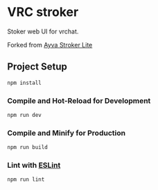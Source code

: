 # VRC stroker

Stoker web UI for vrchat.

Forked from <a href="https://github.com/ayvasoftware/ayva-stroker-lite">Ayva Stroker Lite</a>


## Project Setup

```sh
npm install
```

### Compile and Hot-Reload for Development

```sh
npm run dev
```

### Compile and Minify for Production

```sh
npm run build
```

### Lint with [ESLint](https://eslint.org/)

```sh
npm run lint
```